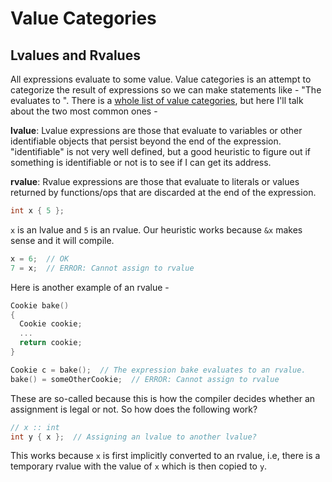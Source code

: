 # Value Categories

## Lvalues and Rvalues

All expressions evaluate to some value. Value categories is an attempt to categorize the result of expressions so we can make statements like - "The <expr> evaluates to <value category>". There is a [whole list of value categories](https://en.cppreference.com/w/cpp/language/value_category), but here I'll talk about the two most common ones -

**lvalue**: Lvalue expressions are those that evaluate to variables or other identifiable objects that persist beyond the end of the expression. "identifiable" is not very well defined, but a good heuristic to figure out if something is identifiable or not is to see if I can get its address.

**rvalue**: Rvalue expressions are those that evaluate to literals or values returned by functions/ops that are discarded at the end of the expression.

```c++
int x { 5 };
```

`x` is an lvalue and `5` is an rvalue. Our heuristic works because `&x` makes sense and it will compile.

```c++
x = 6;  // OK
7 = x;  // ERROR: Cannot assign to rvalue
```

Here is another example of an rvalue -

```c++
Cookie bake()
{
  Cookie cookie;
  ...
  return cookie;
}

Cookie c = bake();  // The expression bake evaluates to an rvalue.
bake() = someOtherCookie;  // ERROR: Cannot assign to rvalue
```

These are so-called because this is how the compiler decides whether an assignment is legal or not. So how does the following work?

```c++
// x :: int
int y { x };  // Assigning an lvalue to another lvalue?
```

This works because `x` is first implicitly converted to an rvalue, i.e, there is a temporary rvalue with the value of `x` which is then copied to `y`.

